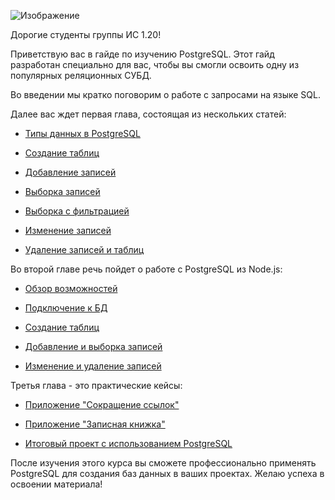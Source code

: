 ![Изображение](https://aniyuki.com/wp-content/uploads/2022/08/aniyuki-hello-10.gif)

Дорогие студенты группы ИС 1.20!

Приветствую вас в гайде по изучению PostgreSQL. Этот гайд разработан специально для вас, чтобы вы смогли освоить одну из популярных реляционных СУБД.

Во введении мы кратко поговорим о работе с запросами на языке SQL.

Далее вас ждет первая глава, состоящая из нескольких статей:

- [Типы данных в PostgreSQL](lesson_1_1.md)

- [Создание таблиц](lesson_1_2.md) 

- [Добавление записей](lesson_1_3.md)

- [Выборка записей](lesson_1_4.md)

- [Выборка с фильтрацией](lesson_1_5.md)

- [Изменение записей](lesson_1_6.md)

- [Удаление записей и таблиц](lesson_1_7.md)

Во второй главе речь пойдет о работе с PostgreSQL из Node.js:

- [Обзор возможностей](lesson_2_1.md)

- [Подключение к БД](lesson_2_2.md)

- [Создание таблиц](lesson_2_3.md) 

- [Добавление и выборка записей](lesson_2_4.md)

- [Изменение и удаление записей](lesson_2_5.md)

Третья глава - это практические кейсы:

- [Приложение "Сокращение ссылок"](lesson_3_1.md)

- [Приложение "Записная книжка"](lesson_3_2.md) 

- [Итоговый проект с использованием PostgreSQL](lesson_3_3.md)

После изучения этого курса вы сможете профессионально применять PostgreSQL для создания баз данных в ваших проектах. Желаю успеха в освоении материала!